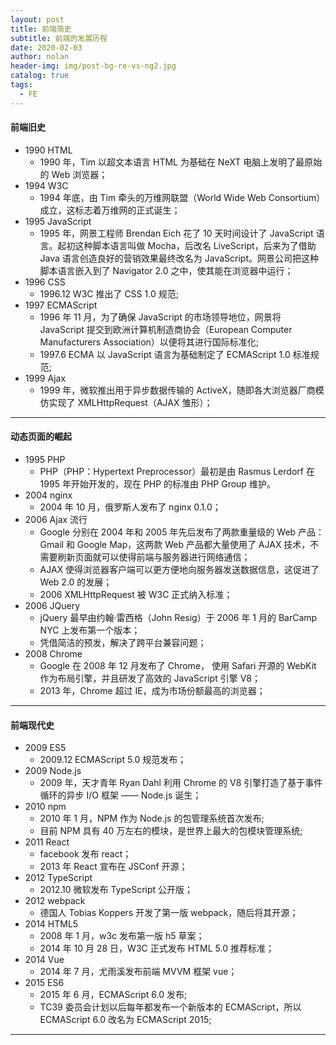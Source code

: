 ```yaml
---
layout: post
title: 前端简史
subtitle: 前端的发展历程
date: 2020-02-03
author: nolan
header-img: img/post-bg-re-vs-ng2.jpg
catalog: true
tags:
  - FE
---
```


#### 前端旧史

- 1990 HTML
  - 1990 年，Tim 以超文本语言 HTML 为基础在 NeXT 电脑上发明了最原始的 Web 浏览器；
- 1994 W3C
  - 1994 年底，由 Tim 牵头的万维网联盟（World Wide Web Consortium）成立，这标志着万维网的正式诞生；
- 1995 JavaScript
  - 1995 年，网景工程师 Brendan Eich 花了 10 天时间设计了 JavaScript 语言。起初这种脚本语言叫做 Mocha，后改名 LiveScript，后来为了借助 Java 语言创造良好的营销效果最终改名为 JavaScript。网景公司把这种脚本语言嵌入到了 Navigator 2.0 之中，使其能在浏览器中运行；
- 1996 CSS
  - 1996.12 W3C 推出了 CSS 1.0 规范;
- 1997 ECMAScript
  - 1996 年 11 月，为了确保 JavaScript 的市场领导地位，网景将 JavaScript 提交到欧洲计算机制造商协会（European Computer Manufacturers Association）以便将其进行国际标准化;
  - 1997.6 ECMA 以 JavaScript 语言为基础制定了 ECMAScript 1.0 标准规范;
- 1999 Ajax
  - 1999 年，微软推出用于异步数据传输的 ActiveX，随即各大浏览器厂商模仿实现了 XMLHttpRequest（AJAX 雏形）；

---

#### 动态页面的崛起

- 1995 PHP
  - PHP（PHP：Hypertext Preprocessor）最初是由 Rasmus Lerdorf 在 1995 年开始开发的，现在 PHP 的标准由 PHP Group 维护。
- 2004 nginx
  - 2004 年 10 月，俄罗斯人发布了 nginx 0.1.0；
- 2006 Ajax 流行
  - Google 分别在 2004 年和 2005 年先后发布了两款重量级的 Web 产品：Gmail 和 Google Map，这两款 Web 产品都大量使用了 AJAX 技术，不需要刷新页面就可以使得前端与服务器进行网络通信；
  - AJAX 使得浏览器客户端可以更方便地向服务器发送数据信息，这促进了 Web 2.0 的发展；
  - 2006 XMLHttpRequest 被 W3C 正式纳入标准；
- 2006 JQuery
  - jQuery 最早由约翰·雷西格（John Resig）于 2006 年 1 月的 BarCamp NYC 上发布第一个版本；
  - 凭借简洁的预发，解决了跨平台兼容问题；
- 2008 Chrome
  - Google 在 2008 年 12 月发布了 Chrome， 使用 Safari 开源的 WebKit 作为布局引擎，并且研发了高效的 JavaScript 引擎 V8；
  - 2013 年，Chrome 超过 IE，成为市场份额最高的浏览器；

---

#### 前端现代史

- 2009 ES5
  - 2009.12 ECMAScript 5.0 规范发布；
- 2009 Node.js
  - 2009 年，天才青年 Ryan Dahl 利用 Chrome 的 V8 引擎打造了基于事件循环的异步 I/O 框架 —— Node.js 诞生；
- 2010 npm
  - 2010 年 1 月，NPM 作为 Node.js 的包管理系统首次发布;
  - 目前 NPM 具有 40 万左右的模块，是世界上最大的包模块管理系统;
- 2011 React
  - facebook 发布 react；
  - 2013 年 React 宣布在 JSConf 开源；
- 2012 TypeScript
  - 2012.10 微软发布 TypeScript 公开版；
- 2012 webpack
  - 德国人 Tobias Koppers 开发了第一版 webpack，随后将其开源；
- 2014 HTML5
  - 2008 年 1 月，w3c 发布第一版 h5 草案；
  - 2014 年 10 月 28 日，W3C 正式发布 HTML 5.0 推荐标准；
- 2014 Vue
  - 2014 年 7 月，尤雨溪发布前端 MVVM 框架 vue；
- 2015 ES6
  - 2015 年 6 月，ECMAScript 6.0 发布;
  - TC39 委员会计划以后每年都发布一个新版本的 ECMAScript，所以 ECMAScript 6.0 改名为 ECMAScript 2015;

---
